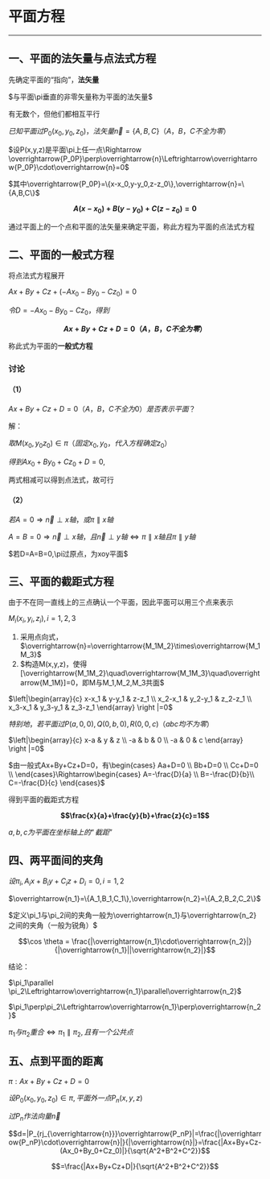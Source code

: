 # 平面方程

---

## 一、平面的法矢量与点法式方程

先确定平面的“指向”，**法矢量**

$与平面\pi垂直的非零矢量称为平面的法矢量$

有无数个，但他们都相互平行

$已知平面过P_0(x_0,y_0,z_0)，法矢量\overrightarrow{n}=\{A,B,C\}（A，B，C不全为零）$

$设P(x,y,z)是平面\pi上任一点\Rightarrow \overrightarrow{P_0P}\perp\overrightarrow{n}\Leftrightarrow\overrightarrow{P_0P}\cdot\overrightarrow{n}=0$

$其中\overrightarrow{P_0P}=\{x-x_0,y-y_0,z-z_0\},\overrightarrow{n}=\{A,B,C\}$

**$$ A(x-x_0)+B(y-y_0)+C(z-z_0)=0$$**

通过平面上的一个点和平面的法矢量来确定平面，称此方程为平面的点法式方程

## 二、平面的一般式方程

将点法式方程展开

$Ax+By+Cz+(-Ax_0-By_0-Cz_0)=0$

$令D=-Ax_0-By_0-Cz_0，得到$

**$$Ax+By+Cz+D=0（A，B，C不全为零）$$**

称此式为平面的**一般式方程**

### 讨论

#### （1）

$Ax+By+Cz+D=0（A，B，C不全为0）是否表示平面？$

解：

$取M(x_0,y_0z_0)\in \pi（固定x_0,y_0，代入方程确定z_0）$

$得到Ax_0+By_0+Cz_0+D=0,$

两式相减可以得到点法式，故可行

#### （2）

$若A=0\Rightarrow \overrightarrow{n}\perp x轴，或\pi \parallel x轴$

$A=B=0\Rightarrow \overrightarrow{n}\perp x轴，且\overrightarrow{n}\perp y轴\Leftrightarrow\pi \parallel x轴且\pi \parallel y轴$

$若D=A=B=0,\pi过原点，为xoy平面$

## 三、平面的截距式方程

由于不在同一直线上的三点确认一个平面，因此平面可以用三个点来表示

$M_i(x_i,y_i,z_i),i=1,2,3$

1. 采用点向式，$\overrightarrow{n}=\overrightarrow{M_1M_2}\times\overrightarrow{M_1M_3}$
2. $构造M(x,y,z)，使得[\overrightarrow{M_1M_2}\quad\overrightarrow{M_1M_3}\quad\overrightarrow{M_1M}]=0，即M与M_1,M_2,M_3共面$

$\left|\begin{array}{c}
    x-x_1 & y-y_1 & z-z_1 \\
    x_2-x_1 & y_2-y_1 & z_2-z_1 \\
    x_3-x_1 & y_3-y_1 & z_3-z_1
\end{array} \right |=0$

$特别地，若平面过P(a,0,0),Q(0,b,0),R(0,0,c)（abc均不为零）$

$\left|\begin{array}{c}
    x-a & y & z \\
    -a & b & 0 \\
    -a & 0 & c
\end{array} \right |=0$

$由一般式Ax+By+Cz+D=0，有\begin{cases}
Aa+D=0 \\
Bb+D=0 \\
Cc+D=0 \\
\end{cases}\Rightarrow\begin{cases}
A=-\frac{D}{a} \\
B=-\frac{D}{b}\\
C=-\frac{D}{c}
\end{cases}$

得到平面的截距式方程

**$$\frac{x}{a}+\frac{y}{b}+\frac{z}{c}=1$$**

$a,b,c为平面在坐标轴上的“截距”$

## 四、两平面间的夹角

$设\pi_i,A_ix+B_iy+C_iz+D_i=0,i=1,2$

$\overrightarrow{n_1}=\{A_1,B_1,C_1\},\overrightarrow{n_2}=\{A_2,B_2,C_2\}$

$定义\pi_1与\pi_2间的夹角一般为\overrightarrow{n_1}与\overrightarrow{n_2}之间的夹角（一般为锐角）$

$$\cos \theta = \frac{|\overrightarrow{n_1}\cdot\overrightarrow{n_2}|}{|\overrightarrow{n_1}||\overrightarrow{n_2}|}$$

结论：

$\pi_1\parallel \pi_2\Leftrightarrow\overrightarrow{n_1}\parallel\overrightarrow{n_2}$

$\pi_1\perp\pi_2\Leftrightarrow\overrightarrow{n_1}\perp\overrightarrow{n_2}$

$\pi_1与\pi_2重合\Leftrightarrow\pi_1\parallel\pi_2,且有一个公共点$

## 五、点到平面的距离

$\pi:Ax+By+Cz+D=0$

$设P_0(x_0,y_0,z_0)\in \pi ,平面外一点P_n(x,y,z)$

$过P_n作法向量\overrightarrow{n}$

$$d=|P_{rj_{\overrightarrow{n}}}\overrightarrow{P_nP}|=\frac{|\overrightarrow{P_nP}\cdot\overrightarrow{n}|}{|\overrightarrow{n}|}=\frac{|Ax+By+Cz-(Ax_0+By_0+Cz_0)|}{\sqrt{A^2+B^2+C^2}}$$

$$=\frac{|Ax+By+Cz+D|}{\sqrt{A^2+B^2+C^2}}$$

